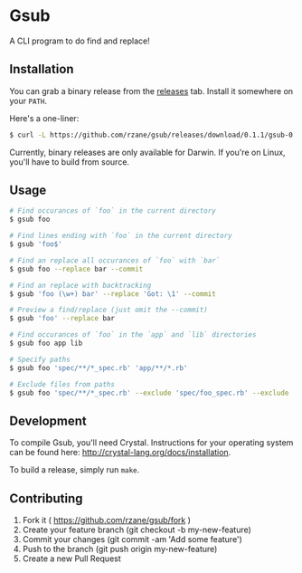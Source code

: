 # Gsub

A CLI program to do find and replace!

## Installation

You can grab a binary release from the [releases](https://github.com/rzane/gsub/releases) tab. Install it somewhere on your `PATH`.

Here's a one-liner:

```sh
$ curl -L https://github.com/rzane/gsub/releases/download/0.1.1/gsub-0.1.1_darwin_x86_64.tar.gz | tar xvf - -C /usr/local
```

Currently, binary releases are only available for Darwin. If you're on Linux, you'll have to build from source.

## Usage

```sh
# Find occurances of `foo` in the current directory
$ gsub foo

# Find lines ending with `foo` in the current directory
$ gsub 'foo$'

# Find an replace all occurances of `foo` with `bar`
$ gsub foo --replace bar --commit

# Find an replace with backtracking
$ gsub 'foo (\w+) bar' --replace 'Got: \1' --commit

# Preview a find/replace (just omit the --commit)
$ gsub 'foo' --replace bar

# Find occurances of `foo` in the `app` and `lib` directories
$ gsub foo app lib

# Specify paths
$ gsub foo 'spec/**/*_spec.rb' 'app/**/*.rb'

# Exclude files from paths
$ gsub foo 'spec/**/*_spec.rb' --exclude 'spec/foo_spec.rb' --exclude 'spec/bar_*_spec.rb'
```

## Development

To compile Gsub, you'll need Crystal. Instructions for your operating system can be found here: http://crystal-lang.org/docs/installation.

To build a release, simply run `make`.

## Contributing

1. Fork it ( https://github.com/rzane/gsub/fork )
2. Create your feature branch (git checkout -b my-new-feature)
3. Commit your changes (git commit -am 'Add some feature')
4. Push to the branch (git push origin my-new-feature)
5. Create a new Pull Request
